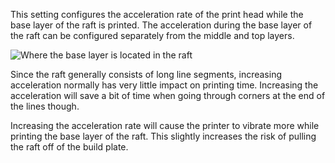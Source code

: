 This setting configures the acceleration rate of the print head while the base layer of the raft is printed. The acceleration during the base layer of the raft can be configured separately from the middle and top layers.

![Where the base layer is located in the raft](../../../articles/images/raft_dimensions_simplified.svg)

Since the raft generally consists of long line segments, increasing acceleration normally has very little impact on printing time. Increasing the acceleration will save a bit of time when going through corners at the end of the lines though.

Increasing the acceleration rate will cause the printer to vibrate more while printing the base layer of the raft. This slightly increases the risk of pulling the raft off of the build plate.